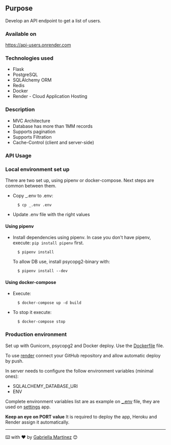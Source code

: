 ## Purpose

Develop an API endpoint to get a list of users.

### Available on

https://api-users.onrender.com

### Technologies used

* Flask
* PostgreSQL
* SQLAlchemy ORM
* Redis
* Docker
* Render - Cloud Application Hosting

### Description

* MVC Architecture
* Database has more than 1MM records
* Supports pagination
* Supports Filtration
* Cache-Control (client and server-side)

### API Usage

### Local environment set up

There are two set up, using pipenv or docker-compose. Next steps are common between them.

- Copy _.env to .env:

        $ cp _.env .env

- Update .env file with the right values

#### Using pipenv

- Install dependencies using pipenv. 
In case you don't have pipenv, execute: `pip install pipenv` first.

        $ pipenv install

    To allow DB use, install psycopg2-binary with:

        $ pipenv install --dev

#### Using docker-compose

- Execute:

        $ docker-compose up -d build

- To stop it execute:

        $ docker-compose stop

### Production environment

Set up with Gunicorn, psycopg2 and Docker deploy. Use the [Dockerfile](Dockerfile) file.

To use [render](https://render.com/) connect your GitHub repository and allow automatic deploy by push.

In server needs to configure the follow environment variables (minimal ones):

- SQLALCHEMY_DATABASE_URI
- ENV

Complete environment variables list are as example on [_.env](_.env) file, they are used on [settings](api/configurations/settings.py) app.

**Keep an eye on PORT value** It is required to deploy the app, Heroku and Render assign it automatically.

---
⌨️ with ❤️ by [Gabriella Martínez](https://github.com/martinezga) 😊
